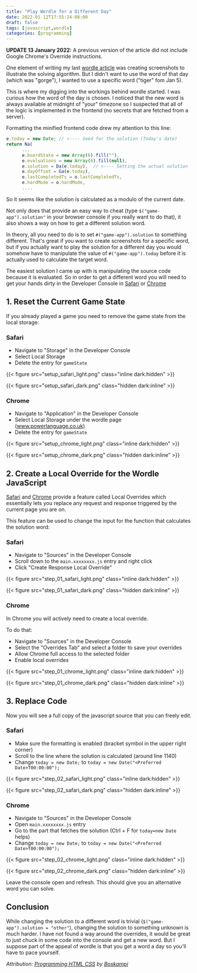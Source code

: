 ```yaml
---
title: "Play Wordle for a Different Day"
date: 2022-01-12T17:55:24-08:00
draft: false
tags: [javascript,wordle]
categories: [programming]
---
```


**UPDATE 13 January 2022:** A previous version of the article did not include Google Chrome's Override instructions.

One element of writing my last [wordle article](/blog/2022/01/09/building-a-wordle-solver-with-regex-and-elixir) was creating screenshots to illustrate the solving algorithm. But I didn't want to use the word of that day (which was "gorge"), I wanted to use a specific word ("tiger" fom Jan 5).

This is where my digging into the workings behind wordle started. I was curious how the word of the day is chosen. I noticed that the new word is always available at midnight of "your" timezone so I suspected that all of the logic is implemented in the frontend (no secrets that are fetched from a server).

Formatting the minified frontend code drew my attention to this line:

```javascript
e.today = new Date; // <---- Seed for the solution (Today's date)
return Na(
      ...
      e.boardState = new Array(6).fill(""),
      e.evaluations = new Array(6).fill(null),
      e.solution = Da(e.today),  // <---- Setting the actual solution
      e.dayOffset = Ga(e.today),
      e.lastCompletedTs = o.lastCompletedTs,
      e.hardMode = o.hardMode,
      ....
```

So it seems like the solution is calculated as a modulo of the current date.

Not only does that provide an easy way to cheat (type `$("game-app").solution"` in your browser console if you really want to do that), it also shows a way on how to get a different solution word.

In theory, all you need to do is to set `#("game-app").solution` to something different. That's great if you want to create screenshots for a specific word, but if you actually want to play the solution for a different day you would somehow have to manipulate the value of `#("game-app").today` before it is actually used to calculate the target word.

The easiest solution I came up with is manipulating the source code because it is evaluated. So in order to get a different word you will need to get your hands dirty in the Developer Console in [Safari](https://support.apple.com/guide/safari/use-the-developer-tools-in-the-develop-menu-sfri20948/mac) or [Chrome](htt.ps://developer.chrome.com/docs/devtools/open/)

## 1. Reset the Current Game State

If you already played a game you need to remove the game state from the local storage:

### Safari

- Navigate to "Storage" in the Developer Console
- Select Local Storage
- Delete the entry for `gameState`

{{< figure src="setup_safari_light.png" class="inline dark:hidden" >}}

{{< figure src="setup_safari_dark.png" class="hidden dark:inline" >}}

### Chrome

- Navigate to "Application" in the Developer Console
- Select Local Storage under the wordle page (www.powerlanguage.co.uk)
- Delete the entry for `gameState`

{{< figure src="setup_chrome_light.png" class="inline dark:hidden" >}}

{{< figure src="setup_chrome_dark.png" class="hidden dark:inline" >}}

## 2. Create a Local Override for the Wordle JavaScript

[Safari](https://webkit.org/web-inspector/local-overrides/) and [Chrome](https://developer.chrome.com/blog/new-in-devtools-65/#overrides) provide a feature called Local Overrides which essentially lets you replace any request and response triggered by the current page you are on.

This feature can be used to change the input for the function that calculates the solution word:

### Safari

- Navigate to "Sources" in the Developer Console
- Scroll down to the `main.xxxxxxxx.js` entry and right click
- Click "Create Response Local Override"

{{< figure src="step_01_safari_light.png" class="inline dark:hidden" >}}

{{< figure src="step_01_safari_dark.png" class="hidden dark:inline" >}}

### Chrome

In Chrome you will actively need to create a local override.

To do that:

- Navigate to "Sources" in the Developer Console
- Select the "Overrides Tab" and select a folder to save your overrides
- Allow Chrome full access to the selected folder
- Enable local overrides

{{< figure src="step_01_chrome_light.png" class="inline dark:hidden" >}}

{{< figure src="step_01_chrome_dark.png" class="hidden dark:inline" >}}

## 3. Replace Code

Now you will see a full copy of the javascript source that you can freely edit.

### Safari

- Make sure the formatting is enabled (bracket symbol in the upper right corner)
- Scroll to the line where the solution is calculated (around line 1140)
- Change `today = new Date;` to `today = new Date("<Preferred Date>T00:00:00");`

{{< figure src="step_02_safari_light.png" class="inline dark:hidden" >}}

{{< figure src="step_02_safari_dark.png" class="hidden dark:inline" >}}

### Chrome

- Navigate to "Sources" in the Developer Console
- Open `main.xxxxxxxx.js` entry
- Go to the part that fetches the solution (Ctrl + F for `today=new Date` helps)
- Change `today = new Date;` to `today = new Date("<Preferred Date>T00:00:00");`

{{< figure src="step_02_chrome_light.png" class="inline dark:hidden" >}}

{{< figure src="step_02_chrome_dark.png" class="hidden dark:inline" >}}

Leave the console open and refresh. This should give you an alternative word you can solve.

## Conclusion

While changing the solution to a different word is trivial (`$("game-app").solution = "other"`), changing the solution to something unknown is much harder. I have not found a way around the overrides, it would be great to just chuck in some code into the console and get a new word. But I suppose part of the appeal of wordle is that you get a word a day so you'll have to pace yourself.


*Attribution: [Programming HTML CSS](https://pixabay.com/photos/programming-html-css-javascript-1873854/) by [Boskampi](https://pixabay.com/users/boskampi-3788146)*
